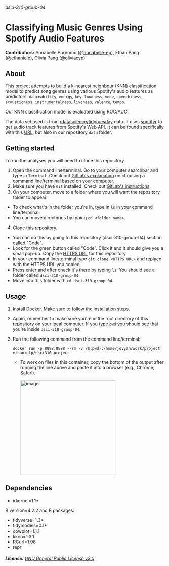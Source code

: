 ###### dsci-310-group-04

# Classifying Music Genres Using Spotify Audio Features

**Contributors:** Annabelle Purnomo ([@annabelle-ep](https://github.com/annabelle-ep)), Ethan Pang ([@ethanielp](https://github.com/ethanielp)), Olivia Pang ([@oliviacyp](https://github.com/oliviacyp))

## About
This project attempts to build a k-nearest neighbour (KNN) classification model to predict song genres using various  Spotify's audio features as predictors:
`danceability`, `energy`, `key`, `loudness`, `mode`, `speechiness`, `acousticness`, `instrumentalness`, `liveness`, `valence`, `tempo`. 

Our KNN classification model is evaluated using ROC/AUC.

The data set used is from [rdatascience/tidytuesday](https://github.com/rfordatascience/tidytuesday/tree/master/data/2020/2020-01-21) data. It uses [spotifyr](https://www.rcharlie.com/spotifyr/) to get audio track features from Spotify's Web API. It can be found specifically with this [URL](https://raw.githubusercontent.com/rfordatascience/tidytuesday/master/data/2020/2020-01-21/spotify_songs.csv), but also in our repository `data` folder.

## Getting started
To run the analyses you will need to clone this repository. 
1. Open the command line/terminal. Go to your computer searchbar and type in `Terminal`. Check out [GitLab's explanation](https://docs.gitlab.com/ee/gitlab-basics/start-using-git.html#choose-a-terminal) on choosing a command line/terminal based on your computer.
2. Make sure you have `Git` installed. Check out [GitLab's instructions](https://docs.gitlab.com/ee/topics/git/how_to_install_git/index.html).
3. On your computer, move to a folder where you will want the repository folder to appear. 
  - To check what's in the folder you're in, type in `ls` in your command line/terminal.
  - You can move directories by typing `cd <folder name>`. 
4. Clone this repository. 
  - You can do this by going to this repository (dsci-310-group-04) section called "Code". 
  - Look for the green button called "Code". Click it and it should give you a small pop-up. Copy the [HTTPS URL](https://github.com/annabelle-ep/dsci-310-group-04.git) for this repository. 
  - In your command line/terminal type ``git clone <HTTPS URL>`` and replace <HTTPS URL> with the HTTPS URL you copied. 
  - Press enter and after check it's there by typing `ls`. You should see a folder called `dsci-310-group-04`.
  - Move into this folder with ``cd dsci-310-group-04``. 

## Usage
1. Install Docker. Make sure to follow the [installation steps](https://docs.docker.com/engine/install/).
2. Again, remember to make sure you're in the root directory of this repository on your local computer. If you type `pwd` you should see that you're inside `dsci-310-group-04`. 
3. Run the following command from the command line/terminal: 

    `docker run -p 8888:8888 --rm -v /$(pwd):/home/jovyan/work/project ethanielp/dsci310-project`
  
    - To work on files in this container, copy the bottom of the output after running the line above and paste it into a browser (e.g., Chrome, Safari). 
        
        <img width="300" alt="image" src="https://user-images.githubusercontent.com/87722418/219476602-b568e21d-9dcf-4377-a1c5-0146c8fe2451.png">

## Dependencies
- irkernel=1.1*
  
R version=4.2.2 and R packages: 
  - tidyverse=1.3*
  - tidymodels=0.1*
  - cowplot=1.1.1
  - kknn=1.3.1
  - RCurl=1.98
  - repr

###### **License:** [GNU General Public License v3.0](https://www.gnu.org/licenses/gpl-3.0.en.html)
